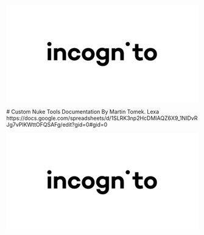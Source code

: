<p align="center">
  <img src="https://github.com/Themolx/Incognito/blob/fd276e3c6b1346d9f0d8faf096a8d703a666e394/assets/logo.png?raw=true" alt="Logo">
</p>
# Custom Nuke Tools Documentation
By Martin Tomek. Lexa
https://docs.google.com/spreadsheets/d/1SLRK3np2HcDMIAQZ6X9_1NIDvRJg7vPIKWttOFQSAFg/edit?gid=0#gid=0

<p align="center">
  <picture>
    <source media="(prefers-color-scheme: dark)" srcset="https://github.com/Themolx/Incognito/blob/a3a995fabafa0e15f4421773652177228e829d2b/assets/white.png?raw=true">
    <source media="(prefers-color-scheme: light)" srcset="https://github.com/Themolx/Incognito/blob/a3a995fabafa0e15f4421773652177228e829d2b/assets/black.png?raw=true">
    <img src="https://github.com/Themolx/Incognito/blob/fd276e3c6b1346d9f0d8faf096a8d703a666e394/assets/logo.png?raw=true" alt="Logo">
  </picture>
</p>



